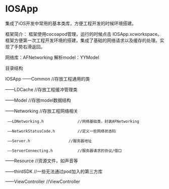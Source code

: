# IOSApp
集成了iOS开发中常用的基本类库，方便工程开发的时候环境搭建。
 
框架简介：
框架使用cocoapod管理，运行的时候点击 IOSApp.xcworkspace。
框架方便第一次工程开发环境的搭建，集成了基础的网络请求以及缓存的处理。实现了手势右滑返回。

网络库：AFNetworking
解析model：YYModel

目录结构

IOSApp
  ——Common				//存放工程通用的类

  ——LDCache				//存放工程缓冲管理类
	
  ——Model				//存放model数据结构	
	
  ——Networking				//存放工程网络相关
	
     ——LDNetworking.h				//网络基础类，封装AFNetworking
		 
     ——NetworkStatusCode.h			//定义一些网络状态码
		 
     ——Server.h					//服务器地址
		 
     ——ServerConnecting.h			//服务器请求的协议/借口	
		 
  ——Resource				//资源文件，如声音等
		
  ——thirdSDK				//一些无法通过pod加入的第三方库
	
  ——ViewController			//ViewController
	


